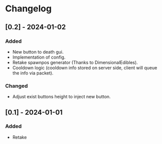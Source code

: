 # Changelog

## [0.2] - 2024-01-02

### Added
- New button to death gui.
- Implementation of config.
- Retake spawnpos generator (Thanks to DimensionalEdibles).
- Cooldown logic (cooldown info stored on server side, client will queue the info via packet).

### Changed
- Adjust exist buttons height to inject new button.

## [0.1] - 2024-01-01

### Added
- Retake